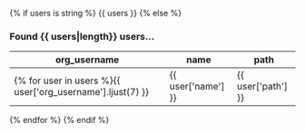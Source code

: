 {% if users is string %}
{{ users }}
{% else %}
### Found {{ users|length}} users...

org_username | name | path
------------ | ---- | ----
{% for user in users %}{{ user['org_username'].ljust(7) }} | {{ user['name'] }} | {{ user['path'] }}
{% endfor %}
{% endif %}

